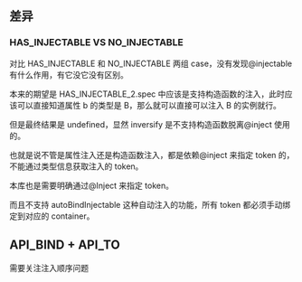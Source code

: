 ## 差异

### HAS_INJECTABLE VS NO_INJECTABLE

对比 HAS_INJECTABLE 和 NO_INJECTABLE 两组 case，没有发现@injectable 有什么作用，有它没它没有区别。

本来的期望是 HAS_INJECTABLE_2.spec 中应该是支持构造函数的注入，此时应该可以直接知道属性 b 的类型是 B，那么就可以直接可以注入 B 的实例就行。

但是最终结果是 undefined，显然 inversify 是不支持构造函数脱离@inject 使用的。

也就是说不管是属性注入还是构造函数注入，都是依赖@inject 来指定 token 的，不能通过类型信息获取注入的 token。

本库也是需要明确通过@Inject 来指定 token。

而且不支持 autoBindInjectable 这种自动注入的功能，所有 token 都必须手动绑定到对应的 container。

## API_BIND + API_TO

需要关注注入顺序问题
